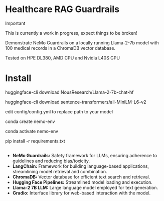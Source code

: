 # Healthcare RAG Guardrails

> [!IMPORTANT]
> This is currently a work in progress, expect things to be broken!

Demonstrate NeMo Guardrails on a locally running Llama-2-7b model with 100 medical records in a ChromaDB vector database.

Tested on HPE DL380, AMD CPU and Nvidia L40S GPU

# Install
huggingface-cli download NousResearch/Llama-2-7b-chat-hf

huggingface-cli download sentence-transformers/all-MiniLM-L6-v2 

edit config/config.yml to replace path to your model 

conda create nemo-env 

conda activate nemo-env

pip install -r requirements.txt 

## 

* __NeMo Guardrails:__ Safety framework for LLMs, ensuring adherence to guidelines and reducing bias/toxicity.
* __LangChain:__ Framework for building language-based applications, streamlining model retrieval and combination.
* __ChromaDB:__ Vector database for efficient text search and retrieval. 
* __Hugging Face Pipelines:__ Streamlined model loading and execution. 
* __Llama-2 7B LLM:__ Large language model employed for text generation.
* __Gradio:__ Interface library for web-based interaction with the model. 







